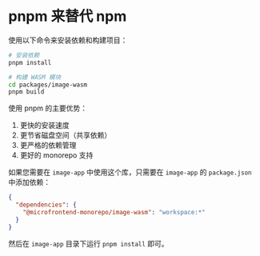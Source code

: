 # pnpm 来替代 npm

使用以下命令来安装依赖和构建项目：

```bash
# 安装依赖
pnpm install

# 构建 WASM 模块
cd packages/image-wasm
pnpm build
```

使用 pnpm 的主要优势：
1. 更快的安装速度
2. 更节省磁盘空间（共享依赖）
3. 更严格的依赖管理
4. 更好的 monorepo 支持

如果您需要在 `image-app` 中使用这个库，只需要在 `image-app` 的 `package.json` 中添加依赖：

```json
{
  "dependencies": {
    "@microfrontend-monorepo/image-wasm": "workspace:*"
  }
}
```

然后在 `image-app` 目录下运行 `pnpm install` 即可。

